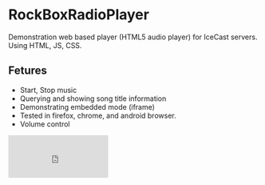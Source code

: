 # RockBoxRadioPlayer
Demonstration web based player (HTML5 audio player) for IceCast servers. Using HTML, JS, CSS.
## Fetures
- Start, Stop music
- Querying and showing song title information
- Demonstrating embedded mode (iframe)
- Tested in firefox, chrome, and android browser.
- Volume control

<embed src="https://vps.vyata.hu:9001/" width="200px" height="85px"></embed>  
